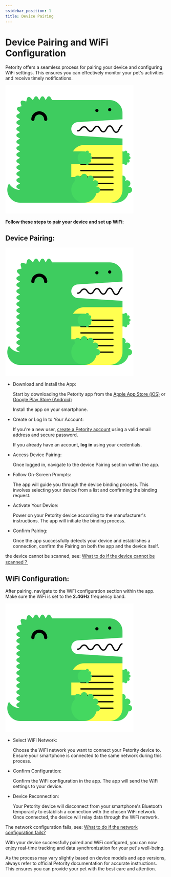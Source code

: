 ```yaml
---
ssidebar_position: 1
title: Device Pairing
---
```


# Device Pairing and WiFi Configuration

Petority offers a seamless process for pairing your device and configuring WiFi settings. This ensures you can effectively monitor your pet's activities and receive timely notifications. 

![pairing steps](/img/logo.svg)

**Follow these steps to pair your device and set up WiFi:**

## Device Pairing:

![step](/img/logo.svg)

+ Download and Install the App:

    Start by downloading the Petority app from the [Apple App Store (iOS)](/img/logo.svg) or [Google Play Store (Android)](/img/logo.svg)

    Install the app on your smartphone.

+ Create or Log In to Your Account:

    If you're a new user, [create a Petority account](/docs/petority/accounts/signing-up) using a valid email address and secure password.

    If you already have an account, **log in** using your credentials.

+ Access Device Pairing:

    Once logged in, navigate to the device Pairing section within the app.

+ Follow On-Screen Prompts:

    The app will guide you through the device binding process. This involves selecting your device from a list and confirming the binding request.

+ Activate Your Device:

    Power on your Petority device according to the manufacturer's instructions. The app will initiate the binding process.

+ Confirm Pairing:

    Once the app successfully detects your device and establishes a connection, confirm the Pairing on both the app and the device itself.

the device cannot be scanned, see: [What to do if the device cannot be scanned？](/docs/petority/features/devices/FAQs/#2what-to-do-if-the-device-cannot-be-scanned)

## WiFi Configuration:
After pairing, navigate to the WiFi configuration section within the app. Make sure the WiFi is set to the **2.4GHz** frequency band. 

![Wifi](/img/logo.svg)

+ Select WiFi Network:

    Choose the WiFi network you want to connect your Petority device to. Ensure your smartphone is connected to the same network during this process.

+ Confirm Configuration:

    Confirm the WiFi configuration in the app. The app will send the WiFi settings to your device.

+ Device Reconnection:

    Your Petority device will disconnect from your smartphone's Bluetooth temporarily to establish a connection with the chosen WiFi network. Once connected, the device will relay data through the WiFi network.

The network configuration fails, see: [What to do if the network configuration fails?](/docs/petority/features/devices/FAQs/#3what-to-do-if-the-network-configuration-fails)

With your device successfully paired and WiFi configured, you can now enjoy real-time tracking and data synchronization for your pet's well-being.

As the process may vary slightly based on device models and app versions, always refer to official Petority documentation for accurate instructions. This ensures you can provide your pet with the best care and attention.

